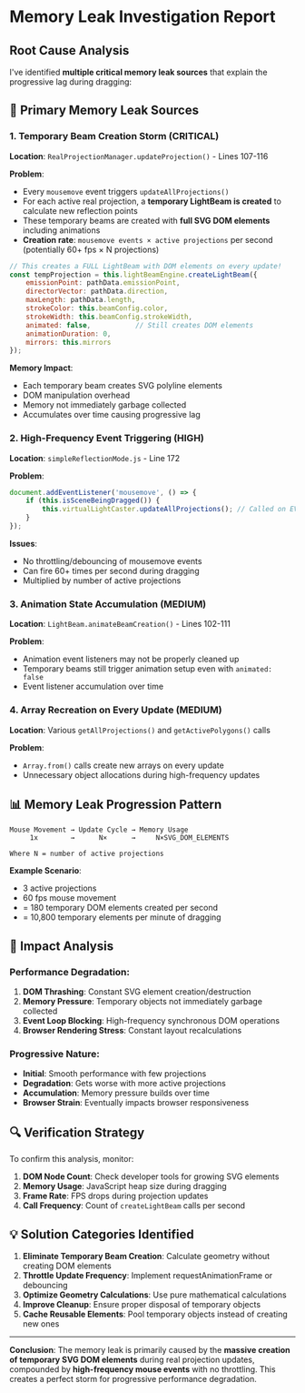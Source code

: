 # Memory Leak Investigation Report

## Root Cause Analysis

I've identified **multiple critical memory leak sources** that explain the progressive lag during dragging:

## 🚨 **Primary Memory Leak Sources**

### 1. **Temporary Beam Creation Storm** (CRITICAL)
**Location**: `RealProjectionManager.updateProjection()` - Lines 107-116

**Problem**: 
- Every `mousemove` event triggers `updateAllProjections()`
- For each active real projection, a **temporary LightBeam is created** to calculate new reflection points
- These temporary beams are created with **full SVG DOM elements** including animations
- **Creation rate**: `mousemove events × active projections` per second (potentially 60+ fps × N projections)

```javascript
// This creates a FULL LightBeam with DOM elements on every update!
const tempProjection = this.lightBeamEngine.createLightBeam({
    emissionPoint: pathData.emissionPoint,
    directorVector: pathData.direction,
    maxLength: pathData.length,
    strokeColor: this.beamConfig.color,
    strokeWidth: this.beamConfig.strokeWidth,
    animated: false,           // Still creates DOM elements
    animationDuration: 0,
    mirrors: this.mirrors
});
```

**Memory Impact**: 
- Each temporary beam creates SVG polyline elements
- DOM manipulation overhead
- Memory not immediately garbage collected
- Accumulates over time causing progressive lag

### 2. **High-Frequency Event Triggering** (HIGH)
**Location**: `simpleReflectionMode.js` - Line 172

**Problem**:
```javascript
document.addEventListener('mousemove', () => {
    if (this.isSceneBeingDragged()) {
        this.virtualLightCaster.updateAllProjections(); // Called on EVERY mousemove
    }
});
```

**Issues**:
- No throttling/debouncing of mousemove events
- Can fire 60+ times per second during dragging
- Multiplied by number of active projections

### 3. **Animation State Accumulation** (MEDIUM)
**Location**: `LightBeam.animateBeamCreation()` - Lines 102-111

**Problem**:
- Animation event listeners may not be properly cleaned up
- Temporary beams still trigger animation setup even with `animated: false`
- Event listener accumulation over time

### 4. **Array Recreation on Every Update** (MEDIUM)
**Location**: Various `getAllProjections()` and `getActivePolygons()` calls

**Problem**:
- `Array.from()` calls create new arrays on every update
- Unnecessary object allocations during high-frequency updates

## 📊 **Memory Leak Progression Pattern**

```
Mouse Movement → Update Cycle → Memory Usage
     1x        →      N×      →     N×SVG_DOM_ELEMENTS
     
Where N = number of active projections
```

**Example Scenario**:
- 3 active projections
- 60 fps mouse movement
- = 180 temporary DOM elements created per second
- = 10,800 temporary elements per minute of dragging

## 🎯 **Impact Analysis**

### Performance Degradation:
1. **DOM Thrashing**: Constant SVG element creation/destruction
2. **Memory Pressure**: Temporary objects not immediately garbage collected
3. **Event Loop Blocking**: High-frequency synchronous DOM operations
4. **Browser Rendering Stress**: Constant layout recalculations

### Progressive Nature:
- **Initial**: Smooth performance with few projections
- **Degradation**: Gets worse with more active projections
- **Accumulation**: Memory pressure builds over time
- **Browser Strain**: Eventually impacts browser responsiveness

## 🔍 **Verification Strategy**

To confirm this analysis, monitor:
1. **DOM Node Count**: Check developer tools for growing SVG elements
2. **Memory Usage**: JavaScript heap size during dragging
3. **Frame Rate**: FPS drops during projection updates
4. **Call Frequency**: Count of `createLightBeam` calls per second

## 💡 **Solution Categories Identified**

1. **Eliminate Temporary Beam Creation**: Calculate geometry without creating DOM elements
2. **Throttle Update Frequency**: Implement requestAnimationFrame or debouncing
3. **Optimize Geometry Calculations**: Use pure mathematical calculations
4. **Improve Cleanup**: Ensure proper disposal of temporary objects
5. **Cache Reusable Elements**: Pool temporary objects instead of creating new ones

---

**Conclusion**: The memory leak is primarily caused by the **massive creation of temporary SVG DOM elements** during real projection updates, compounded by **high-frequency mouse events** with no throttling. This creates a perfect storm for progressive performance degradation.
